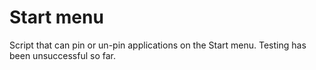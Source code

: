 # Start menu

Script that can pin or un-pin applications on the Start menu. Testing has been unsuccessful so far.
